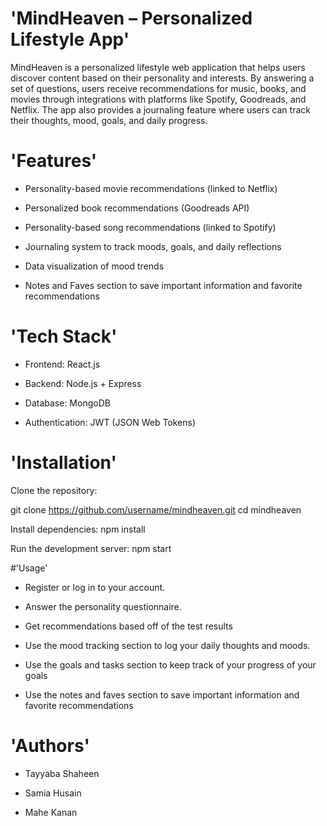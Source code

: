 # 'MindHeaven – Personalized Lifestyle App'

MindHeaven is a personalized lifestyle web application that helps users discover content based on their personality and interests. By answering a set of questions, users receive recommendations for music, books, and movies through integrations with platforms like Spotify, Goodreads, and Netflix. The app also provides a journaling feature where users can track their thoughts, mood, goals, and daily progress.

# 'Features'

- Personality-based movie recommendations (linked to Netflix)

- Personalized book recommendations (Goodreads API)

- Personality-based song recommendations (linked to Spotify)

- Journaling system to track moods, goals, and daily reflections

- Data visualization of mood trends

- Notes and Faves section to save important information and favorite recommendations 

# 'Tech Stack'
- Frontend: React.js

- Backend: Node.js + Express

- Database: MongoDB

- Authentication: JWT (JSON Web Tokens)

# 'Installation'

Clone the repository:

git clone https://github.com/username/mindheaven.git
cd mindheaven

Install dependencies:
npm install

Run the development server:
npm start


#'Usage'

- Register or log in to your account.

- Answer the personality questionnaire.

- Get recommendations based off of the test results

- Use the mood tracking section to log your daily thoughts and moods.

- Use the goals and tasks section to keep track of your progress of your goals

- Use the notes and faves section to save important information and favorite recommendations

# 'Authors'

- Tayyaba Shaheen

- Samia Husain

- Mahe Kanan
